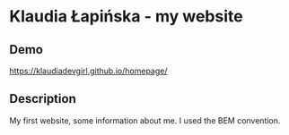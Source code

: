 # Klaudia Łapińska - my website

## Demo

https://klaudiadevgirl.github.io/homepage/

## Description

My first website, some information about me. I used the BEM convention.

